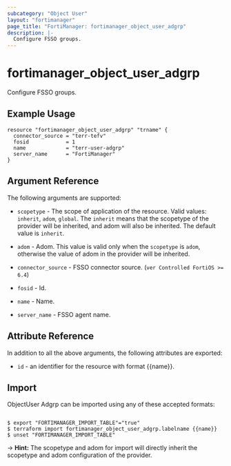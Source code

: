 ```yaml
---
subcategory: "Object User"
layout: "fortimanager"
page_title: "FortiManager: fortimanager_object_user_adgrp"
description: |-
  Configure FSSO groups.
---
```


# fortimanager_object_user_adgrp
Configure FSSO groups.

## Example Usage

```hcl
resource "fortimanager_object_user_adgrp" "trname" {
  connector_source = "terr-tefv"
  fosid            = 1
  name             = "terr-user-adgrp"
  server_name      = "FortiManager"
}
```

## Argument Reference


The following arguments are supported:

* `scopetype` - The scope of application of the resource. Valid values: `inherit`, `adom`, `global`. The `inherit` means that the scopetype of the provider will be inherited, and adom will also be inherited. The default value is `inherit`.
* `adom` - Adom. This value is valid only when the `scopetype` is `adom`, otherwise the value of adom in the provider will be inherited.

* `connector_source` - FSSO connector source. (`ver Controlled FortiOS >= 6.4`)
* `fosid` - Id.
* `name` - Name.
* `server_name` - FSSO agent name.


## Attribute Reference

In addition to all the above arguments, the following attributes are exported:
* `id` - an identifier for the resource with format {{name}}.

## Import

ObjectUser Adgrp can be imported using any of these accepted formats:
```

$ export "FORTIMANAGER_IMPORT_TABLE"="true"
$ terraform import fortimanager_object_user_adgrp.labelname {{name}}
$ unset "FORTIMANAGER_IMPORT_TABLE"
```
-> **Hint:** The scopetype and adom for import will directly inherit the scopetype and adom configuration of the provider.
